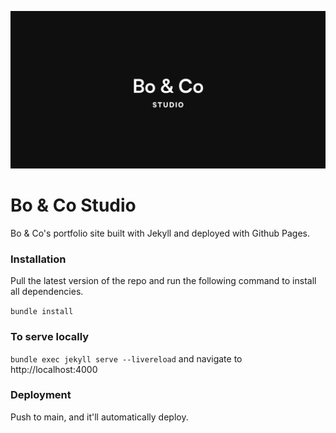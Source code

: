 ![Bo & Co Logo](/images/social-share.jpg)
# Bo & Co Studio
Bo &amp; Co's portfolio site built with Jekyll and deployed with Github Pages.

### Installation
Pull the latest version of the repo and run the following command to install all dependencies.

`bundle install`


### To serve locally

`bundle exec jekyll serve --livereload` and navigate to http://localhost:4000


### Deployment
Push to main, and it'll automatically deploy.
